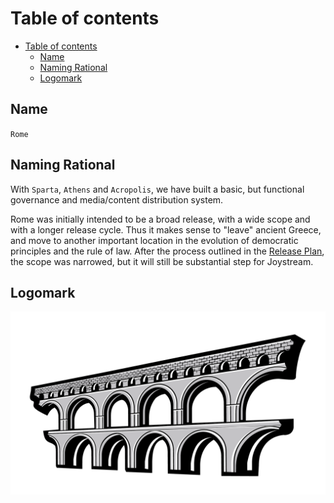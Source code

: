 # Table of contents

<!-- TOC START min:1 max:3 link:true asterisk:false update:true -->
- [Table of contents](#table-of-contents)
  - [Name](#name)
  - [Naming Rational](#naming-rational)
  - [Logomark](#logomark)
<!-- TOC END -->

## Name
`Rome`

## Naming Rational
With `Sparta`, `Athens` and `Acropolis`, we have built a basic, but functional governance and media/content distribution system.

Rome was initially intended to be a broad release, with a wide scope and with a longer release cycle. Thus it makes sense to "leave" ancient Greece, and move to another important location in the evolution of democratic principles and the rule of law. After the process outlined in the [Release Plan](/testnets/rome/README.md#overview), the scope was narrowed, but it will still be substantial step for Joystream.

## Logomark

<p align="center"><img src="img/rome-logomark.png"></p>
